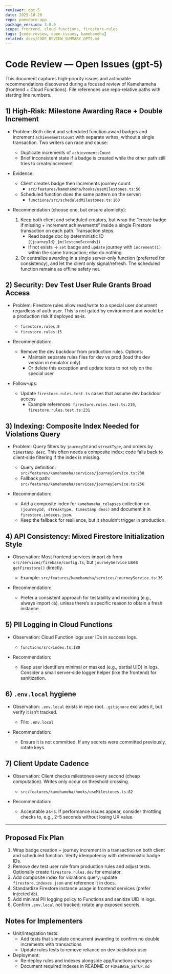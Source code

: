 ```yaml
---
reviewer: gpt-5
date: 2025-10-26
repo: pomodoro-app
package_version: 3.0.0
scope: frontend, cloud-functions, firestore-rules
tags: [code-review, open-issues, kamehameha]
related: docs/CODE_REVIEW_SUMMARY_GPT5.md
---
```


# Code Review — Open Issues (gpt‑5)

This document captures high‑priority issues and actionable recommendations discovered during a focused review of Kamehameha (frontend + Cloud Functions). File references use repo‑relative paths with starting line numbers.

## 1) High‑Risk: Milestone Awarding Race + Double Increment

- Problem: Both client and scheduled function award badges and increment `achievementsCount` with separate writes, without a single transaction. Two writers can race and cause:
  - Duplicate increments of `achievementsCount`
  - Brief inconsistent state if a badge is created while the other path still tries to create/increment

- Evidence:
  - Client creates badge then increments journey count:
    - `src/features/kamehameha/hooks/useMilestones.ts:50`
  - Scheduled function does the same pattern on the server:
    - `functions/src/scheduledMilestones.ts:160`

- Recommendation (choose one, but ensure atomicity):
  1) Keep both client and scheduled creators, but wrap the “create badge if missing + increment achievements” inside a single Firestore transaction on each path. Transaction steps:
     - Read badge doc by deterministic ID (`{journeyId}_{milestoneSeconds}`)
     - If not exists → `set` badge and `update` journey with `increment(1)` within the same transaction; else do nothing
  2) Or centralize awarding in a single server‑only function (preferred for consistency), and let the client only signal/refresh. The scheduled function remains as offline safety net.

## 2) Security: Dev Test User Rule Grants Broad Access

- Problem: Firestore rules allow read/write to a special user document regardless of auth user. This is not gated by environment and would be a production risk if deployed as‑is.
  - `firestore.rules:8`
  - `firestore.rules:15`

- Recommendation:
  - Remove the dev backdoor from production rules. Options:
    - Maintain separate rules files for dev vs prod (load the dev version in emulator only)
    - Or delete this exception and update tests to not rely on the special user

- Follow‑ups:
  - Update `firestore.rules.test.ts` cases that assume dev backdoor access
    - Example references: `firestore.rules.test.ts:210`, `firestore.rules.test.ts:231`

## 3) Indexing: Composite Index Needed for Violations Query

- Problem: Query filters by `journeyId` and `streakType`, and orders by `timestamp desc`. This often needs a composite index; code falls back to client‑side filtering if the index is missing.
  - Query definition: `src/features/kamehameha/services/journeyService.ts:238`
  - Fallback path: `src/features/kamehameha/services/journeyService.ts:256`

- Recommendation:
  - Add a composite index for `kamehameha_relapses` collection on `(journeyId, streakType, timestamp desc)` and document it in `firestore.indexes.json`.
  - Keep the fallback for resilience, but it shouldn’t trigger in production.

## 4) API Consistency: Mixed Firestore Initialization Style

- Observation: Most frontend services import `db` from `src/services/firebase/config.ts`, but `journeyService` uses `getFirestore()` directly.
  - Example: `src/features/kamehameha/services/journeyService.ts:36`

- Recommendation:
  - Prefer a consistent approach for testability and mocking (e.g., always import `db`), unless there’s a specific reason to obtain a fresh instance.

## 5) PII Logging in Cloud Functions

- Observation: Cloud Function logs user IDs in success logs.
  - `functions/src/index.ts:180`

- Recommendation:
  - Keep user identifiers minimal or masked (e.g., partial UID) in logs. Consider a small server‑side logger helper (like the frontend) for sanitization.

## 6) `.env.local` hygiene

- Observation: `.env.local` exists in repo root. `.gitignore` excludes it, but verify it isn’t tracked.
  - File: `.env.local`

- Recommendation:
  - Ensure it is not committed. If any secrets were committed previously, rotate keys.

## 7) Client Update Cadence

- Observation: Client checks milestones every second (cheap computation). Writes only occur on threshold crossing.
  - `src/features/kamehameha/hooks/useMilestones.ts:82`

- Recommendation:
  - Acceptable as‑is. If performance issues appear, consider throttling checks to, e.g., 2–5 seconds without losing UX value.

---

## Proposed Fix Plan

1) Wrap badge creation + journey increment in a transaction on both client and scheduled function. Verify idempotency with deterministic badge IDs.
2) Remove dev test user rule from production rules and adjust tests. Optionally create `firestore.rules.dev` for emulator.
3) Add composite index for violations query; update `firestore.indexes.json` and reference it in docs.
4) Standardize Firestore instance usage in frontend services (prefer injected `db`).
5) Add minimal PII logging policy to Functions and sanitize UID in logs.
6) Confirm `.env.local` not tracked; rotate any exposed secrets.

## Notes for Implementers

- Unit/Integration tests:
  - Add tests that simulate concurrent awarding to confirm no double increments with transactions
  - Update rules tests to remove reliance on dev backdoor user
- Deployment:
  - Re‑deploy rules and indexes alongside app/functions changes
  - Document required indexes in README or `FIREBASE_SETUP.md`

